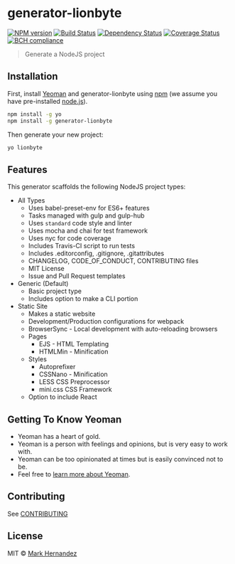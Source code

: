 # generator-lionbyte
[![NPM version][npm-image]][npm-url]
[![Build Status](https://travis-ci.org/MarkH817/generator-lionbyte.svg?branch=master)](https://travis-ci.org/MarkH817/generator-lionbyte)
[![Dependency Status][daviddm-image]][daviddm-url]
[![Coverage Status](https://coveralls.io/repos/github/MarkH817/generator-lionbyte/badge.svg?branch=master)](https://coveralls.io/github/MarkH817/generator-lionbyte?branch=master)
[![BCH compliance](https://bettercodehub.com/edge/badge/MarkH817/generator-lionbyte?branch=master)](https://bettercodehub.com/)
> Generate a NodeJS project

## Installation

First, install [Yeoman](http://yeoman.io) and generator-lionbyte using [npm](https://www.npmjs.com/) (we assume you have pre-installed [node.js](https://nodejs.org/)).

```bash
npm install -g yo
npm install -g generator-lionbyte
```

Then generate your new project:

```bash
yo lionbyte
```

## Features
This generator scaffolds the following NodeJS project types:
- All Types
  - Uses babel-preset-env for ES6+ features
  - Tasks managed with gulp and gulp-hub
  - Uses `standard` code style and linter
  - Uses mocha and chai for test framework
  - Uses nyc for code coverage
  - Includes Travis-CI script to run tests
  - Includes .editorconfig, .gitignore, .gitattributes
  - CHANGELOG, CODE_OF_CONDUCT, CONTRIBUTING files
  - MIT License
  - Issue and Pull Request templates
- Generic (Default)
  - Basic project type
  - Includes option to make a CLI portion
- Static Site
  - Makes a static website
  - Development/Production configurations for webpack
  - BrowserSync - Local development with auto-reloading browsers
  - Pages
    - EJS - HTML Templating
    - HTMLMin - Minification
  - Styles
    - Autoprefixer
    - CSSNano - Minification
    - LESS CSS Preprocessor 
    - mini.css CSS Framework
  - Option to include React

## Getting To Know Yeoman

 * Yeoman has a heart of gold.
 * Yeoman is a person with feelings and opinions, but is very easy to work with.
 * Yeoman can be too opinionated at times but is easily convinced not to be.
 * Feel free to [learn more about Yeoman](http://yeoman.io/).

## Contributing
See [CONTRIBUTING](./CONTRIBUTING.md)

## License

MIT © [Mark Hernandez](https://www.github.com/MarkH817)


[npm-image]: https://badge.fury.io/js/generator-lionbyte.svg
[npm-url]: https://npmjs.org/package/generator-lionbyte
[daviddm-image]: https://david-dm.org/MarkH817/generator-lionbyte.svg?theme=shields.io
[daviddm-url]: https://david-dm.org/MarkH817/generator-lionbyte
